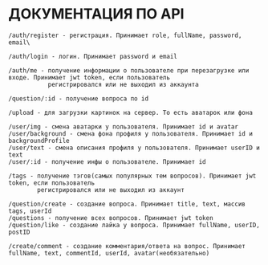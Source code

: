 # ДОКУМЕНТАЦИЯ ПО API

    /auth/register - регистрация. Принимает role, fullName, password, email\

    /auth/login - логин. Принимает password и email

    /auth/me - получение информации о пользователе при перезагрузке или входе. Принимает jwt token, если пользователь          
               регистрировался или не выходил из аккаунта

    /question/:id - получение вопроса по id

    /upload - для загрузки картинок на сервер. То есть аватарок или фона

    /user/img - смена аватарки у пользователя. Принимает id и avatar
    /user/background - смена фона профиля у пользователя. Принимает id и backgroundProfile
    /user/text - смена описания профиля у пользователя. Принимает userID и text
    /user/:id - получение инфы о пользователе. Принимает id

    /tags - получение тэгов(самых популярных тем вопросов). Принимает jwt token, если пользователь 
            регистрировался или не выходил из аккаунт
    
    /question/create - создание вопроса. Принимает title, text, массив tags, userId
    /questions - получение всех вопросов. Принимает jwt token
    /question/like - создание лайка у вопроса. Принимает fullName, userID, postID

    /create/comment - создание комментария/ответа на вопрос. Принимает fullName, text, commentId, userId, avatar(необязательно)